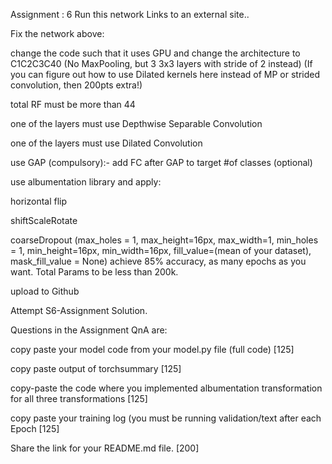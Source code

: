 Assignment : 6 
Run this network Links to an external site..

Fix the network above:

change the code such that it uses GPU and change the architecture to C1C2C3C40 (No MaxPooling, but 3 3x3 layers with stride of 2 instead) (If you can figure out how to use Dilated kernels here instead of MP or strided convolution, then 200pts extra!)

total RF must be more than 44

one of the layers must use Depthwise Separable Convolution

one of the layers must use Dilated Convolution

use GAP (compulsory):- add FC after GAP to target #of classes (optional)

use albumentation library and apply:

horizontal flip

shiftScaleRotate

coarseDropout (max_holes = 1, max_height=16px, max_width=1, min_holes = 1, min_height=16px, min_width=16px, fill_value=(mean of your dataset), mask_fill_value = None)
achieve 85% accuracy, as many epochs as you want. Total Params to be less than 200k.

upload to Github

Attempt S6-Assignment Solution.

Questions in the Assignment QnA are:

copy paste your model code from your model.py file (full code) [125]

copy paste output of torchsummary [125]

copy-paste the code where you implemented albumentation transformation for all three transformations [125]

copy paste your training log (you must be running validation/text after each Epoch [125]

Share the link for your README.md file. [200]

